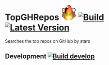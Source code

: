 # TopGHRepos <img src="assets/TGHR-128.png" width="50" /> [![Build](https://img.shields.io/github/workflow/status/litetex/TopGHRepos/Master%20CI)](https://github.com/litetex/TopGHRepos/actions?query=workflow%3A%22Master+CI%22) [![Latest Version](https://img.shields.io/github/v/release/litetex/TopGHRepos)](https://github.com/litetex/TopGHRepos/releases)
Searches the top repos on GitHub by stars 

## Development [![Build develop](https://img.shields.io/github/workflow/status/litetex/TopGHRepos/Check%20Build/develop?label=build%20develop)](https://github.com/litetex/TopGHRepos/actions?query=workflow%3A%22Check+Build%22+branch%3Adevelop)
